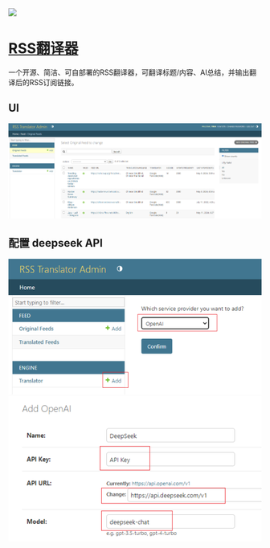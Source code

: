 <img src="https://raw.githubusercontent.com/rss-translator/RSS-Translator/main/core/static/favicon.ico" width="64" height="auto" /> 

# [RSS翻译器](https://rsstranslator.com/)

一个开源、简洁、可自部署的RSS翻译器，可翻译标题/内容、AI总结，并输出翻译后的RSS订阅链接。

## UI

![UI](assets/ui.png)

## 配置 deepseek API

![add_translator](assets/add_translator.png)
![add_openai](assets/add_openai.png)